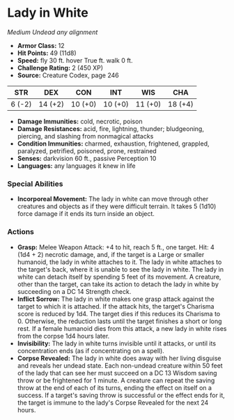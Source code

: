 # Lady in White

*Medium* *Undead* *any alignment*

- **Armor Class:** 12
- **Hit Points:** 49 (11d8)
- **Speed:** fly 30 ft. hover True ft. walk 0 ft.
- **Challenge Rating:** 2 (450 XP)
- **Source:** Creature Codex, page 246

| STR | DEX | CON | INT | WIS | CHA |
| --- | --- | --- | --- | --- | --- |
| 6 (-2) | 14 (+2) | 10 (+0) | 10 (+0) | 11 (+0) | 18 (+4) |

- **Damage Immunities:** cold, necrotic, poison
- **Damage Resistances:** acid, fire, lightning, thunder; bludgeoning, piercing, and slashing from nonmagical attacks
- **Condition Immunities:** charmed, exhaustion, frightened, grappled, paralyzed, petrified, poisoned, prone, restrained
- **Senses:** darkvision 60 ft., passive Perception 10
- **Languages:** any languages it knew in life

### Special Abilities

- **Incorporeal Movement:** The lady in white can move through other creatures and objects as if they were difficult terrain. It takes 5 (1d10) force damage if it ends its turn inside an object.

### Actions

- **Grasp:** Melee Weapon Attack: +4 to hit, reach 5 ft., one target. Hit: 4 (1d4 + 2) necrotic damage, and, if the target is a Large or smaller humanoid, the lady in white attaches to it. The lady in white attaches to the target's back, where it is unable to see the lady in white. The lady in white can detach itself by spending 5 feet of its movement. A creature, other than the target, can take its action to detach the lady in white by succeeding on a DC 14 Strength check.
- **Inflict Sorrow:** The lady in white makes one grasp attack against the target to which it is attached. If the attack hits, the target's Charisma score is reduced by 1d4. The target dies if this reduces its Charisma to 0. Otherwise, the reduction lasts until the target finishes a short or long rest. If a female humanoid dies from this attack, a new lady in white rises from the corpse 1d4 hours later.
- **Invisibility:** The lady in white turns invisible until it attacks, or until its concentration ends (as if concentrating on a spell).
- **Corpse Revealed:** The lady in white does away with her living disguise and reveals her undead state. Each non-undead creature within 50 feet of the lady that can see her must succeed on a DC 13 Wisdom saving throw or be frightened for 1 minute. A creature can repeat the saving throw at the end of each of its turns, ending the effect on itself on a success. If a target's saving throw is successful or the effect ends for it, the target is immune to the lady's Corpse Revealed for the next 24 hours.


